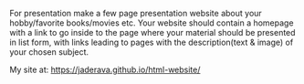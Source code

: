 For presentation make a few page presentation website about your hobby/favorite books/movies etc. Your website should contain a homepage with a link to go inside to the page where your material should be presented
 in list form, with links leading to pages with the description(text & image) of your chosen subject. 

 My site at: https://jaderava.github.io/html-website/
